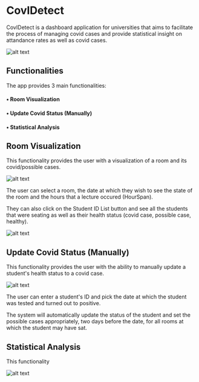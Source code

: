 # CovIDetect

CovIDetect is a dashboard application for universities that aims to facilitate the process of managing covid cases and provide statistical insight on attandance rates as well as covid cases.



![alt text](https://i.postimg.cc/3NsTXW5P/main-Screen.png)


## Functionalities
The app provides 3 main functionalities:
#### • Room Visualization
#### • Update Covid Status (Manually)
#### • Statistical Analysis

## Room Visualization

This functionality provides the user with a visualization of a room and its covid/possible cases.

![alt text](https://i.postimg.cc/sg7VJkct/room-Visualization.png)

The user can select a room, the date at which they wish to see the state of the room and the hours that a lecture occured (HourSpan).

They can also click on the Student ID List button and see all the students that were seating as well as their health status (covid case, possible case, healthy).

![alt text](https://i.postimg.cc/Dw079W73/student-List.png)

## Update Covid Status (Manually)

This functionality provides the user with the ability to manually update a student's health status to a covid case.

![alt text](https://i.postimg.cc/RCT69HxW/update-Covid-Status.png)

The user can enter a student's ID and pick the date at which the student was tested and turned out to positive.

The system will automatically update the status of the student and set the possible cases appropriately, two days before the date, for all rooms at which the student may have sat.

## Statistical Analysis

This functionality

![alt text](https://i.postimg.cc/pTrF6Vy0/statistical-Analysis.png)
